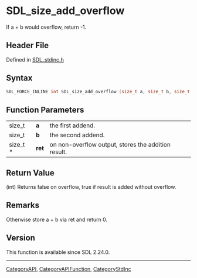 # SDL_size_add_overflow

If a + b would overflow, return -1.

## Header File

Defined in [SDL_stdinc.h](https://github.com/libsdl-org/SDL/blob/SDL2/include/SDL_stdinc.h)

## Syntax

```c
SDL_FORCE_INLINE int SDL_size_add_overflow (size_t a, size_t b, size_t *ret);
```

## Function Parameters

|          |         |                                                     |
| -------- | ------- | --------------------------------------------------- |
| size_t   | **a**   | the first addend.                                   |
| size_t   | **b**   | the second addend.                                  |
| size_t * | **ret** | on non-overflow output, stores the addition result. |

## Return Value

(int) Returns false on overflow, true if result is added without overflow.

## Remarks

Otherwise store a + b via ret and return 0.

## Version

This function is available since SDL 2.24.0.

----
[CategoryAPI](CategoryAPI), [CategoryAPIFunction](CategoryAPIFunction), [CategoryStdInc](CategoryStdInc)

